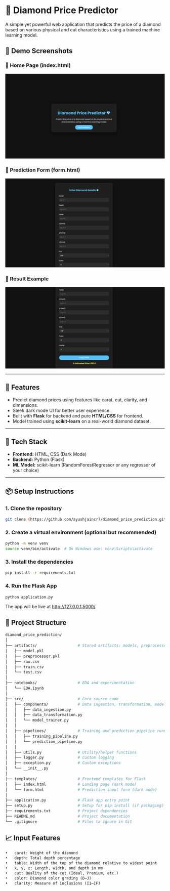 # 💎 Diamond Price Predictor

A simple yet powerful web application that predicts the price of a diamond based on various physical and cut characteristics using a trained machine learning model.

## 📸 Demo Screenshots

### 🔹 Home Page (index.html)
![Home Page](images/home.png)

### 🔹 Prediction Form (form.html)
![Form Page](images/form.png)

### 🔹 Result Example
![Result Page](images/result.png)

---

## 🚀 Features

- Predict diamond prices using features like carat, cut, clarity, and dimensions.
- Sleek dark mode UI for better user experience.
- Built with **Flask** for backend and pure **HTML/CSS** for frontend.
- Model trained using **scikit-learn** on a real-world diamond dataset.

---

## 🧪 Tech Stack

- **Frontend:** HTML, CSS (Dark Mode)
- **Backend:** Python (Flask)
- **ML Model:** scikit-learn (RandomForestRegressor or any regressor of your choice)

---

## 📦 Setup Instructions

### 1. Clone the repository

```bash
git clone (https://github.com/ayushjaincr7/diamond_price_prediction.git)
```

### 2. Create a virtual environment (optional but recommended)
```bash
python -m venv venv
source venv/bin/activate  # On Windows use: venv\Scripts\activate
```

### 3. Install the dependencies
```bash
pip install -r requirements.txt
```

### 4. Run the Flask App
```bash
python application.py
```

The app will be live at http://127.0.0.1:5000/

## 📁 Project Structure
``` bash
diamond_price_prediction/
│
├── artifacts/                  # Stored artifacts: models, preprocessor, datasets
│   ├── model.pkl
│   ├── preprocessor.pkl
│   ├── raw.csv
│   ├── train.csv
│   └── test.csv
│
├── notebooks/                  # EDA and experimentation
│   └── EDA.ipynb
│
├── src/                        # Core source code
│   ├── components/             # Data ingestion, transformation, model training
│   │   ├── data_ingestion.py
│   │   ├── data_transformation.py
│   │   └── model_trainer.py
│   │
│   ├── pipelines/              # Training and prediction pipeline runners
│   │   ├── training_pipeline.py
│   │   └── prediction_pipeline.py
│   │
│   ├── utils.py                # Utility/helper functions
│   ├── logger.py               # Custom logging
│   ├── exception.py            # Custom exceptions
│   └── __init__.py
│
├── templates/                  # Frontend templates for Flask
│   ├── index.html              # Landing page (dark mode)
│   └── form.html               # Prediction input form (dark mode)
│
├── application.py              # Flask app entry point
├── setup.py                    # Setup for pip install (if packaging)
├── requirements.txt            # Project dependencies
├── README.md                   # Project documentation
└── .gitignore                  # Files to ignore in Git
```

## 📈 Input Features

	•	carat: Weight of the diamond
	•	depth: Total depth percentage
	•	table: Width of the top of the diamond relative to widest point
	•	x, y, z: Length, width, and depth in mm
	•	cut: Quality of the cut (Ideal, Premium, etc.)
	•	color: Diamond color grading (D–J)
	•	clarity: Measure of inclusions (I1–IF)


